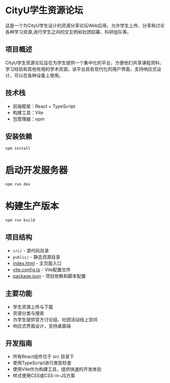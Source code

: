 # CityU学生资源论坛

这是一个为CityU学生设计的资源分享论坛Web应用，允许学生上传、分享和讨论各种学习资源,进行学生之间的交互例如社团招募、科研组队等。

## 项目概述

CityU学生资源论坛旨在为学生提供一个集中化的平台，方便他们共享课程资料、学习经验和其他有用的学术资源。该平台具有现代化的用户界面，支持响应式设计，可以在各种设备上使用。


## 技术栈

- 前端框架：React + TypeScript
- 构建工具：Vite
- 包管理器：npm

## 安装依赖

```bash
npm install
```

# 启动开发服务器
```bash
npm run dev
```



# 构建生产版本

```bash
npm run build
```


## 项目结构

- `src/` - 源代码目录
- `public/` - 静态资源目录
- [index.html](.\index.html) - 主页面入口
- [vite.config.ts](.\vite.config.ts) - Vite配置文件
- [package.json](.\package.json) - 项目依赖和脚本配置

## 主要功能
* 学生资源上传与下载
* 资源分类与搜索
* 为学生提供官方讨论组、社团活动线上空间
* 响应式界面设计，支持桌面端


## 开发指南
* 所有React组件位于 src 目录下
* 使用TypeScript进行类型检查
* 使用Vite作为构建工具，提供快速的开发体验
* 样式使用CSS或CSS-in-JS方案

